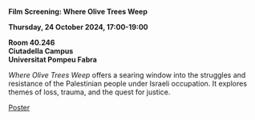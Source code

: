 **Film Screening: Where Olive Trees Weep**

**Thursday, 24 October 2024, 17:00-19:00**

**Room 40.246**<br>
**Ciutadella Campus**<br>
**Universitat Pompeu Fabra**

_Where Olive Trees Weep_ offers a searing window into the struggles and resistance of the Palestinian people under Israeli occupation. It explores themes of loss, trauma, and the quest for justice.

[Poster](poster.png)
